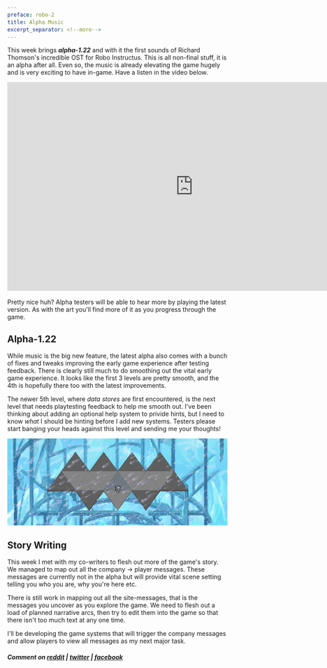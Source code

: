 ```yaml
---
preface: robo-2
title: Alpha Music
excerpt_separator: <!--more-->
---
```

This week brings ***alpha-1.22*** and with it the first sounds of Richard Thomson's incredible OST for Robo Instructus. This is all non-final stuff, it is an alpha after all. Even so, the music is already elevating the game hugely and is very exciting to have in-game. Have a listen in the video below.

<div class="video-wrap">
  <iframe width="850" height="478"
    src="https://www.youtube-nocookie.com/embed/O_CyHwm9kAE"
    frameborder="0"
    allow="accelerometer; autoplay; encrypted-media; gyroscope; picture-in-picture"
    allowfullscreen>
  </iframe>
</div>

<!--more-->

Pretty nice huh? Alpha testers will be able to hear more by playing the latest version. As with the art you'll find more of it as you progress through the game.

## Alpha-1.22
While music is the big new feature, the latest alpha also comes with a bunch of fixes and tweaks improving the early game experience after testing feedback. There is clearly still much to do smoothing out the vital early game experience. It looks like the first 3 levels are pretty smooth, and the 4th is hopefully there too with the latest improvements.

The newer 5th level, where _data stores_ are first encountered, is the next level that needs playtesting feedback to help me smooth out. I've been thinking about adding an optional help system to privide hints, but I need to know _what_ I should be hinting before I add new systems. Testers please start banging your heads against this level and sending me your thoughts!

![](/assets/2018-11-16/key1.jpg "The brick wall")

## Story Writing
This week I met with my co-writers to flesh out more of the game's story. We managed to map out all the company -> player messages. These messages are currently not in the alpha but will provide vital scene setting telling you who you are, why you're here etc.

There is still work in mapping out all the site-messages, that is the messages you uncover as you explore the game. We need to flesh out a load of planned narrative arcs, then try to edit them into the game so that there isn't too much text at any one time.

I'll be developing the game systems that will trigger the company messages and allow players to view all messages as my next major task.

##### Comment on [reddit](https://www.reddit.com/r/devblogs/comments/9xm2yi/robo_instructus_alpha_music/) | [twitter](https://twitter.com/bigabgames/status/1063419772921159681) | [facebook](https://www.facebook.com/bigabgames/posts/2163496113737764)
